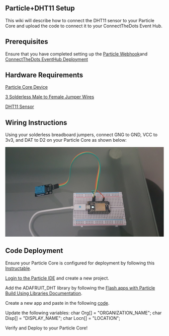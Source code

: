 ## Particle+DHT11 Setup ##
This wiki will describe how to connect the DHT11 sensor to your Particle Core and upload the code to connect it to your ConnectTheDots Event Hub.

## Prerequisites ##
Ensure that you have completed  setting up the [Particle Webhook](https://github.com/MSOpenTech/connectthedots/blob/master/Devices/DirectlyConnectedDevices/ParticleCore/ParticleWebHook/ParticleWebHook-Setup.md)and [ConnectTheDots EventHub Deployment](https://github.com/toolboc/connectthedots/blob/master/Azure/AzurePrep/AzurePrep.md)

## Hardware Requirements ##
[Particle Core Device](https://store.particle.io/?product=particle-core)

[3 Solderless Male to Female Jumper Wires](http://www.amazon.com/YOUCable-Multicolor-Waterproof-Solderless-Breadboard/dp/B00L51YKSG/)

[DHT11 Sensor](http://www.amazon.com/gp/product/B00AF22GDC/ref=oh_aui_detailpage_o00_s00?ie=UTF8&psc=1)

## Wiring Instructions ##
Using your solderless breadboard jumpers, connect GNG to GND, VCC to 3v3, and DAT to D2 on your Particle Core as shown below:

![Particle+DHT11 Wiring Instructions](Particle+DHT11.jpg)

## Code Deployment ##
Ensure your Particle Core is configured for deployment by following this [Instructable](http://www.instructables.com/id/Getting-a-Spark-Core-running-without-using-Particles-/).

[Login to the Particle IDE](https://build.particle.io/build) and create a new project.

Add the ADAFRUIT_DHT library by following the [Flash apps with Particle Build Using Libraries Documentation](http://docs.particle.io/build/#flash-apps-with-particle-build-using-libraries).

Create a new app and paste in the following [code](https://github.com/MSOpenTech/connectthedots/blob/master/Devices/DirectlyConnectedDevices/ParticleCore\Particle+DHT11\Particle+DHT11.ino).

Update the following variables:
char Org[] = "ORGANIZATION_NAME";
char Disp[] = "DISPLAY_NAME";
char Locn[] = "LOCATION";

Verify and Deploy to your Particle Core!
